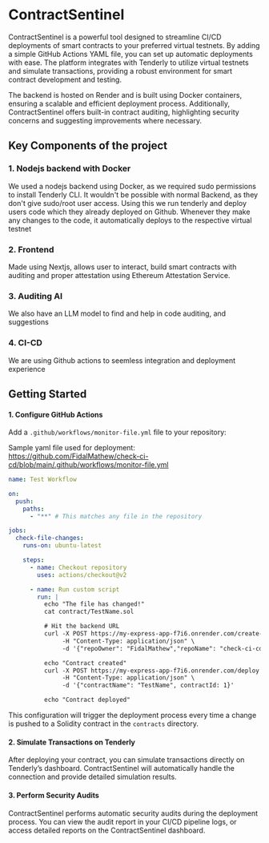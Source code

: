 # ContractSentinel

ContractSentinel is a powerful tool designed to streamline CI/CD deployments of smart contracts to your preferred virtual testnets. By adding a simple GitHub Actions YAML file, you can set up automatic deployments with ease. The platform integrates with Tenderly to utilize virtual testnets and simulate transactions, providing a robust environment for smart contract development and testing.

The backend is hosted on Render and is built using Docker containers, ensuring a scalable and efficient deployment process. Additionally, ContractSentinel offers built-in contract auditing, highlighting security concerns and suggesting improvements where necessary.

## Key Components of the project

### 1. Nodejs backend with Docker

We used a nodejs backend using Docker, as we required sudo permissions to install Tenderly CLI. It wouldn't be possible with normal Backend, as they don't give sudo/root user access. Using this we run tenderly and deploy users code which they already deployed on Github. Whenever they make any changes to the code, it automatically deploys to the respective virtual testnet

### 2. Frontend

Made using Nextjs, allows user to interact, build smart contracts with auditing and proper attestation using Ethereum Attestation Service.

### 3. Auditing AI

We also have an LLM model to find and help in code auditing, and suggestions

### 4. CI-CD

We are using Github actions to seemless integration and deployment experience

## Getting Started

#### 1. Configure GitHub Actions

Add a `.github/workflows/monitor-file.yml` file to your repository:

Sample yaml file used for deployment:
https://github.com/FidalMathew/check-ci-cd/blob/main/.github/workflows/monitor-file.yml

```yaml
name: Test Workflow

on:
  push:
    paths:
      - "**" # This matches any file in the repository

jobs:
  check-file-changes:
    runs-on: ubuntu-latest

    steps:
      - name: Checkout repository
        uses: actions/checkout@v2

      - name: Run custom script
        run: |
          echo "The file has changed!"
          cat contract/TestName.sol 

          # Hit the backend URL
          curl -X POST https://my-express-app-f7i6.onrender.com/create-contract \
               -H "Content-Type: application/json" \
               -d '{"repoOwner": "FidalMathew","repoName": "check-ci-cd","branch": "main","filePath": "contract/TestName.sol","fileName": "TestName"}'

          echo "Contract created"
          curl -X POST https://my-express-app-f7i6.onrender.com/deploy \
               -H "Content-Type: application/json" \
               -d '{"contractName": "TestName", contractId: 1}'

          echo "Contract deployed"
```

This configuration will trigger the deployment process every time a change is pushed to a Solidity contract in the `contracts` directory.

#### 2. Simulate Transactions on Tenderly

After deploying your contract, you can simulate transactions directly on Tenderly’s dashboard. ContractSentinel will automatically handle the connection and provide detailed simulation results.

#### 3. Perform Security Audits

ContractSentinel performs automatic security audits during the deployment process. You can view the audit report in your CI/CD pipeline logs, or access detailed reports on the ContractSentinel dashboard.
